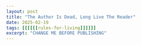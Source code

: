 ```yaml
---
layout: post
title: "The Author Is Dead, Long Live The Reader"
date: 2025-02-19
tags: [[[[[[rules-for-living]]]]]]
excerpt: "CHANGE ME BEFORE PUBLISHING"
---
```

